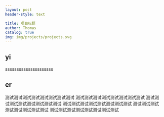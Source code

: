 ```yaml
---
layout: post
header-style: text

title: 项目标题
author: Thomas
catalog: true
img: img/projects/projects.svg
---
```


## yi
sssssssssssssssssssss
## er
测试测试测试测试测试测试测试测试
测试测试测试测试测试测试测试测试
测试测试测试测试测试测试测试测试
测试测试测试测试测试测试测试测试
测试测试测试测试测试测试测试测试
测试测试测试测试测试测试测试测试